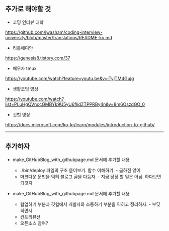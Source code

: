## 추가로 해야할 것
+ 코딩 인터뷰 대학

https://github.com/jwasham/coding-interview-university/blob/master/translations/README-ko.md

+ 리틀에디안 

https://genesis8.tistory.com/37

+ 배우자 tmux

https://youtube.com/watch?feature=youtu.be&v=iTyjTM4Gujg


+ 생활코딩 영상 

https://youtube.com/watch?list=PLuHgQVnccGMBYk9U5yU6fljdZTPPRBy4n&v=8m6OszdGO_0


+ 깃헙 영상

https://docs.microsoft.com/ko-kr/learn/modules/introduction-to-github/


---
## 추가하자

+ make_GitHubBlog_with_githubpage.md 문서에 추가할 내용
  + ./bin/deploy 파일의 구조 뜯어보기. 함수 이해하기.  - 급하진 않어
  + 마크다운 문법을 익혀 블로그 글을 다듬자. - 지금 당장 할 일은 아님. 하다보면 되것지
  
+ make_GitHubBlog_with_githubpage.md 문서에 추가할 내용 
  + 협업하기 부분과 깃헙에서 개발자와 소통하기 부분을 익히고 정리하자.   - 부딪히면서 
  + 컨트리뷰션
  + 오픈소스 참여? 
